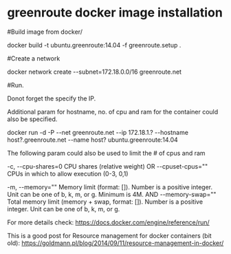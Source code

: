 # greenroute docker image installation

#Build image from docker/

docker build -t ubuntu.greenroute:14.04 -f greenroute.setup .

#Create a network 

docker network create --subnet=172.18.0.0/16 greenroute.net

#Run. 

Donot forget the specify the IP. 

Additional param for hostname, no. of cpu and ram for the container could also be specified.

docker run  -d -P --net greenroute.net --ip 172.18.1.? --hostname host?.greenroute.net --name host? ubuntu.greenroute:14.04

The following param could also be used to limit the # of cpus and ram

-c, --cpu-shares=0	CPU shares (relative weight)
  OR
--cpuset-cpus=""	CPUs in which to allow execution (0-3, 0,1)

-m, --memory=""	Memory limit (format: <number>[<unit>]). Number is a positive integer. Unit can be one of b, k, m, or g. Minimum is 4M.
  AND
--memory-swap=""	Total memory limit (memory + swap, format: <number>[<unit>]). Number is a positive integer. Unit can be one of b, k, m, or g.

For more details check: https://docs.docker.com/engine/reference/run/

This is a good post for Resource management for docker containers (bit old): https://goldmann.pl/blog/2014/09/11/resource-management-in-docker/
